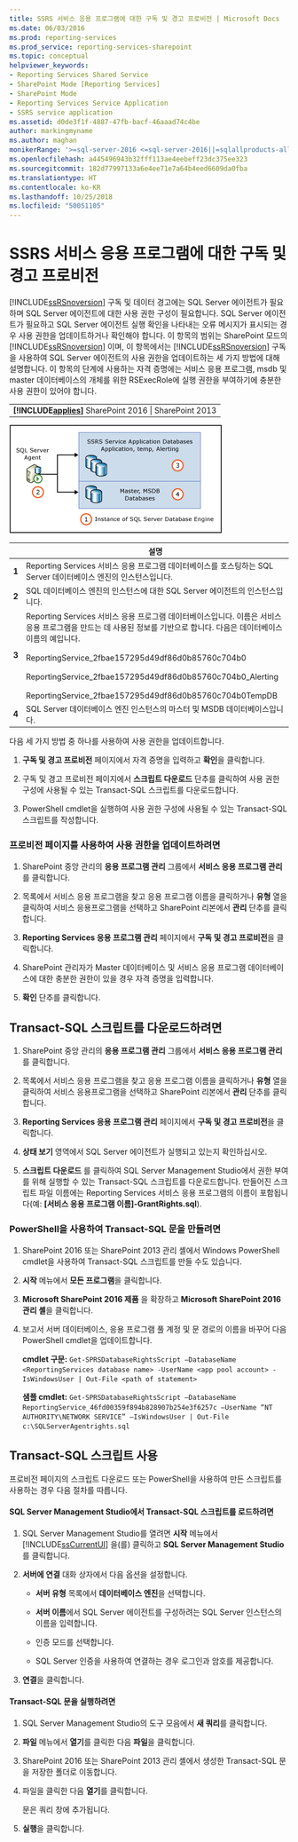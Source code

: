 ```yaml
---
title: SSRS 서비스 응용 프로그램에 대한 구독 및 경고 프로비전 | Microsoft Docs
ms.date: 06/03/2016
ms.prod: reporting-services
ms.prod_service: reporting-services-sharepoint
ms.topic: conceptual
helpviewer_keywords:
- Reporting Services Shared Service
- SharePoint Mode [Reporting Services]
- SharePoint Mode
- Reporting Services Service Application
- SSRS service application
ms.assetid: d0de3f1f-4887-47fb-bacf-46aaad74c4be
author: markingmyname
ms.author: maghan
monikerRange: '>=sql-server-2016 <=sql-server-2016||=sqlallproducts-allversions'
ms.openlocfilehash: a445496943b32fff113ae4eebeff23dc375ee323
ms.sourcegitcommit: 182d77997133a6e4ee71e7a64b4eed6609da0fba
ms.translationtype: HT
ms.contentlocale: ko-KR
ms.lasthandoff: 10/25/2018
ms.locfileid: "50051105"
---
```

# <a name="provision-subscriptions-and-alerts-for-ssrs-service-applications"></a>SSRS 서비스 응용 프로그램에 대한 구독 및 경고 프로비전
  [!INCLUDE[ssRSnoversion](../../includes/ssrsnoversion-md.md)] 구독 및 데이터 경고에는 SQL Server 에이전트가 필요하며 SQL Server 에이전트에 대한 사용 권한 구성이 필요합니다. SQL Server 에이전트가 필요하고 SQL Server 에이전트 실행 확인을 나타내는 오류 메시지가 표시되는 경우 사용 권한을 업데이트하거나 확인해야 합니다. 이 항목의 범위는 SharePoint 모드의 [!INCLUDE[ssRSnoversion](../../includes/ssrsnoversion-md.md)] 이며, 이 항목에서는 [!INCLUDE[ssRSnoversion](../../includes/ssrsnoversion-md.md)] 구독을 사용하여 SQL Server 에이전트의 사용 권한을 업데이트하는 세 가지 방법에 대해 설명합니다. 이 항목의 단계에 사용하는 자격 증명에는 서비스 응용 프로그램, msdb 및 master 데이터베이스의 개체를 위한 RSExecRole에 실행 권한을 부여하기에 충분한 사용 권한이 있어야 합니다.  
  
||  
|-|  
|**[!INCLUDE[applies](../../includes/applies-md.md)]**  SharePoint 2016 &#124; SharePoint 2013|  
  
 ![서비스 응용 프로그램 DB에 대한 SQL 에이전트 권한](../../reporting-services/install-windows/media/rs-provisionsqlagent.gif "서비스 응용 프로그램 DB에 대한 SQL 에이전트 권한")  
  
||설명|  
|------|-----------------|  
|**1**|Reporting Services 서비스 응용 프로그램 데이터베이스를 호스팅하는 SQL Server 데이터베이스 엔진의 인스턴스입니다.|  
|**2**|SQL 데이터베이스 엔진의 인스턴스에 대한 SQL Server 에이전트의 인스턴스입니다.|  
|**3**|Reporting Services 서비스 응용 프로그램 데이터베이스입니다. 이름은 서비스 응용 프로그램을 만드는 데 사용된 정보를 기반으로 합니다. 다음은 데이터베이스 이름의 예입니다.<br /><br /> ReportingService_2fbae157295d49df86d0b85760c704b0<br /><br /> ReportingService_2fbae157295d49df86d0b85760c704b0_Alerting<br /><br /> ReportingService_2fbae157295d49df86d0b85760c704b0TempDB|  
|**4**|SQL Server 데이터베이스 엔진 인스턴스의 마스터 및 MSDB 데이터베이스입니다.|  
  
 다음 세 가지 방법 중 하나를 사용하여 사용 권한을 업데이트합니다.  
  
1.  **구독 및 경고 프로비전** 페이지에서 자격 증명을 입력하고 **확인**을 클릭합니다.  
  
2.  구독 및 경고 프로비전 페이지에서 **스크립트 다운로드** 단추를 클릭하여 사용 권한 구성에 사용될 수 있는 Transact-SQL 스크립트를 다운로드합니다.  
  
3.  PowerShell cmdlet을 실행하여 사용 권한 구성에 사용될 수 있는 Transact-SQL 스크립트를 작성합니다.  
  
### <a name="to-update-permissions-using-the-provision-page"></a>프로비전 페이지를 사용하여 사용 권한을 업데이트하려면  
  
1.  SharePoint 중앙 관리의 **응용 프로그램 관리** 그룹에서 **서비스 응용 프로그램 관리**를 클릭합니다.  
  
2.  목록에서 서비스 응용 프로그램을 찾고 응용 프로그램 이름을 클릭하거나 **유형** 열을 클릭하여 서비스 응용프로그램을 선택하고 SharePoint 리본에서 **관리** 단추를 클릭합니다.  
  
3.  **Reporting Services 응용 프로그램 관리** 페이지에서 **구독 및 경고 프로비전**을 클릭합니다.  
  
4.  SharePoint 관리자가 Master 데이터베이스 및 서비스 응용 프로그램 데이터베이스에 대한 충분한 권한이 있을 경우 자격 증명을 입력합니다.  
  
5.  **확인** 단추를 클릭합니다.  
  
##  <a name="bkmk_download"></a> Transact-SQL 스크립트를 다운로드하려면  
  
1.  SharePoint 중앙 관리의 **응용 프로그램 관리** 그룹에서 **서비스 응용 프로그램 관리**를 클릭합니다.  
  
2.  목록에서 서비스 응용 프로그램을 찾고 응용 프로그램 이름을 클릭하거나 **유형** 열을 클릭하여 서비스 응용프로그램을 선택하고 SharePoint 리본에서 **관리** 단추를 클릭합니다.  
  
3.  **Reporting Services 응용 프로그램 관리** 페이지에서 **구독 및 경고 프로비전**을 클릭합니다.  
  
4.  **상태 보기** 영역에서 SQL Server 에이전트가 실행되고 있는지 확인하십시오.  
  
5.  **스크립트 다운로드** 를 클릭하여 SQL Server Management Studio에서 권한 부여를 위해 실행할 수 있는 Transact-SQL 스크립트를 다운로드합니다. 만들어진 스크립트 파일 이름에는 Reporting Services 서비스 응용 프로그램의 이름이 포함됩니다(예: **[서비스 응용 프로그램 이름]-GrantRights.sql**).  
  
### <a name="to-generate-the-transact-sql-statement-with-powershell"></a>PowerShell을 사용하여 Transact-SQL 문을 만들려면  
  
1.  SharePoint 2016 또는 SharePoint 2013 관리 셸에서 Windows PowerShell cmdlet을 사용하여 Transact-SQL 스크립트를 만들 수도 있습니다.  
  
2.  **시작** 메뉴에서 **모든 프로그램**을 클릭합니다.  
  
3.  **Microsoft SharePoint 2016 제품** 을 확장하고 **Microsoft SharePoint 2016 관리 셸**을 클릭합니다.
  
4.  보고서 서버 데이터베이스, 응용 프로그램 풀 계정 및 문 경로의 이름을 바꾸어 다음 PowerShell cmdlet을 업데이트합니다.  
  
     **cmdlet 구문:** `Get-SPRSDatabaseRightsScript –DatabaseName <ReportingServices database name> -UserName <app pool account> -IsWindowsUser | Out-File <path of statement>`  
  
     **샘플 cmdlet:** `Get-SPRSDatabaseRightsScript –DatabaseName ReportingService_46fd00359f894b828907b254e3f6257c –UserName “NT AUTHORITY\NETWORK SERVICE” –IsWindowsUser | Out-File c:\SQLServerAgentrights.sql`  
  
## <a name="using-the-transact-sql-script"></a>Transact-SQL 스크립트 사용  
 프로비전 페이지의 스크립트 다운로드 또는 PowerShell을 사용하여 만든 스크립트를 사용하는 경우 다음 절차를 따릅니다.  
  
#### <a name="to-load-the-transact-sql-script-in-sql-server-management-studio"></a>SQL Server Management Studio에서 Transact-SQL 스크립트를 로드하려면  
  
1.  SQL Server Management Studio를 열려면 **시작** 메뉴에서 [!INCLUDE[ssCurrentUI](../../includes/sscurrentui-md.md)] 을(를) 클릭하고 **SQL Server Management Studio**를 클릭합니다.  
  
2.  **서버에 연결** 대화 상자에서 다음 옵션을 설정합니다.  
  
    -   **서버 유형** 목록에서 **데이터베이스 엔진**을 선택합니다.  
  
    -   **서버 이름**에서 SQL Server 에이전트를 구성하려는 SQL Server 인스턴스의 이름을 입력합니다.  
  
    -   인증 모드를 선택합니다.  
  
    -   SQL Server 인증을 사용하여 연결하는 경우 로그인과 암호를 제공합니다.  
  
3.  **연결**을 클릭합니다.  
  
#### <a name="to-run-the-transact-sql-statement"></a>Transact-SQL 문을 실행하려면  
  
1.  SQL Server Management Studio의 도구 모음에서 **새 쿼리**를 클릭합니다.  
  
2.  **파일** 메뉴에서 **열기**를 클릭한 다음 **파일**을 클릭합니다.  
  
3.  SharePoint 2016 또는 SharePoint 2013 관리 셸에서 생성한 Transact-SQL 문을 저장한 폴더로 이동합니다.  
  
4.  파일을 클릭한 다음 **열기**를 클릭합니다.  
  
     문은 쿼리 창에 추가됩니다.  
  
5.  **실행**을 클릭합니다.  
  
  
